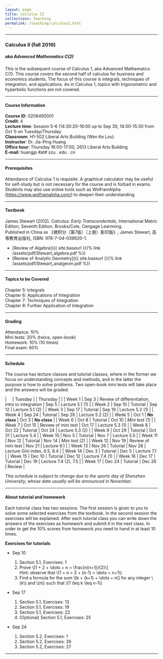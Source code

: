 ```yaml
---
layout: page
title: Calculus II
collections: Teaching
permalink: /teaching/calculus2.html
---
```


---
### Calculus II (fall 2019)
##### aka Advanced Mathematics C(2)

This is the subsequent course of Calculus 1, aka Advanced Mathematics C(1). This course covers the second half of calculus for business and economics students. The focus of this course is integrals, techniques of integration, and applications. As in Calculus 1, topics with trigonometric and hyperbolic functions are not covered.

---
#### Course Information

**Course ID**: 0208490001   
**Credit**: 4    
**Lecture time**: Session 5-6 (14:30:20-16:00 up to Sep 30, 14:00-15:30 from Oct 1) on Tuesday/Thursday    
**Classroom**: H1-502 Liberal Arts Building (Wen Ke Lou)   
**Instructor**: Dr. Jia-Ping Huang   
**Office hour**: Thursday 16:00-17:00, 2613 Liberal Arts Building   
**E-mail**: huangjp #at# szu . edu . cn

---
#### Prerequisites

Attendance of Calculus 1 is requisite. A graphical calculator may be useful for self-study but is not necessary for the course and is forbad in exams. Students may also use online tools such as WolframAlpha (<https://www.wolframalpha.com/>) to deepen their understanding.

---
#### Textbook

James Stewart (2012). *Calculus: Early Transcendentals*, International Metric Edition, Seventh Edition. Brooks/Cole, Cengage Learnning.   
Published in China as 《微积分（第7版）（上册）影印版》, James Stewart, 高等教育出版社, ISBN: 978-7-04-039620-1.

* [Review of Algebra]({{ site.baseurl }}{% link /assets/pdf/Stewart_algebra.pdf %})   
* [Review of Analytic Geometry]({{ site.baseurl }}{% link /assets/pdf/Stewart_analgeom.pdf %})   

---
#### Topics to be Covered

Chapter 5: Integrals   
Chapter 6: Applications of Integration   
Chapter 7: Techniques of Integration   
Chapter 8: Further Application of Integration   

---
#### Grading

Attendance: 10%   
Mini tests: 20% (twice, open-book)   
Homework: 10% (10 times)   
Final exam: 60%   

---
#### Schedule

The course has lecture classes and tutorial classes, where in the former we focus on understanding concepts and methods, and in the latter the purpose is how to solve problems. Two open-book mini tests will take place and the answers will be graded.


| &nbsp; &nbsp; | Tuesday | | Thursday | |
| Week 1 | Sep 3 | Review of differentiation, intro to integration | Sep 5 | Lecture 5.1 (1) |
| Week 2 | Sep 10 | Tutorial | Sep 12 | Lecture 5.1 (2) |
| Week 3 | Sep 17 | Tutorial | Sep 19 | Lecture 5.2 (1) |
| Week 4 | Sep 24 | Tutorial | Sep 26 | Lecture 5.2 (2) |
| Week 5 | Oct 1 | **No class** | Oct 3 | **No class** |
| Week 6 | Oct 8 | Tutorial | Oct 10 | *Mini test (1)* |
| Week 7 | Oct 15 | Review of mini test | Oct 17 | Lecture 5.3 (1) |
| Week 8 | Oct 22 | Tutorial | Oct 24 | Lecture 5.3 (2) |
| Week 9 | Oct 29 | Tutorial | Oct 31 | Lecture 5.4 |
| Week 10 | Nov 5 | Tutorial | Nov 7 | Lecture 5.5  |
| Week 11 | Nov 12 | Tutorial | Nov 14 | *Mini test (2)* |
| Week 12 | Nov 19 | Review of mini test | Nov 21 | Lecture 6.1 |
| Week 13 | Nov 26 | Tutorial | Nov 28 | Lecture Gini index, 6.5, 8.4 |
| Week 14 | Dec 3 | Tutorial | Dec 5 | Lecture 7.1 |
| Week 15 | Dec 10 | Tutorial | Dec 12 | Lecture 7.4 (1) |
| Week 16 | Dec 17 | Tutorial | Dec 19 | Lecture 7.4 (2), 7.5 |
| Week 17 | Dec 24 | Tutorial | Dec 26 | Review |

*This schedule is subject to change due to the sports day of Shenzhen University, whose date usually will be announced in November.*

---
#### About tutorial and homework

Each tutorial class has two sessions. The first session is given to you to solve some selected exercises from the textbook. In the second session the exercises will be explained. After each tutorial class you can write down the answers of the exercises as homework and submit it in the next class. In order to get the 10% scores from homework you need to hand in at least 10 times.

**Exercises for tutorials**

* Sep 10    
  1. Section 5.1, Exercises: 1   
  2. Prove \\[1 + 2 + \dots + n = \frac{n(n+1)}{2}\\]   
    Hint: observe that \\(1 + n = 2 + (n-1) = \dots = n+1\\)   
  3. Find a formula for the sum \\[k + (k+1) + \dots + n\\] for any integer \\(k\\) and \\(n\\) such that \\(1 \leq k \leq n-1\\)

* Sep 17
  1. Section 5.1, Exercises: 13
  2. Section 5.1, Exercises: 19
  3. Section 5.1, Exercises: 22
  4. (Optional) Section 5.1, Exercises: 25   

* Sep 24
  1. Section 5.2, Exercises: 1   
  2. Section 5.2, Exercises: 26   
  3. Section 5.2, Exercises: 27    



---
